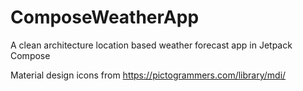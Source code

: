 # ComposeWeatherApp
A clean architecture location based weather forecast app in Jetpack Compose

Material design icons from https://pictogrammers.com/library/mdi/
